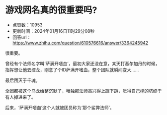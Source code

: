 # 游戏网名真的很重要吗?
- 点赞数：10953
- 更新时间：2024年01月16日11时29分08秒
- 回答url：https://www.zhihu.com/question/610576616/answer/3364245942
<body>
 <p data-pid="gIJlueqj">很重要。</p>
 <p data-pid="Pwmpl5-Y">曾经有个法师名字叫‘萨满开嗜血’，最初大家还没在意，某天打基尔加丹的时候，指挥想让他去控龙，刚念了个ID萨满开嗜血，整个团队就瞬间变大……</p>
 <p data-pid="4xJGa5-Q">最后团灭于千魂。</p>
 <p data-pid="eetWvNw4">全团都被这个乌龙给整沉默了，唯独那法师高兴得上蹿下跳，觉得自己挖的坑终于有人掉进来了。</p>
 <p data-pid="iWxILo0G">后来，‘萨满开嗜血’这个人就被团员称为‘那个鲨弊法师’。</p>
</body>